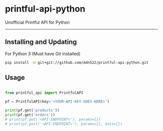# printful-api-python
Unofficial Printful API for Python

---

## Installing and Updating
For Python 3 (Must have Git installed)
```bash
pip install -U git+git://github.com/mdn522/printful-api-python.git
```


## Usage


```python

from printful_api import PrintfulAPI

pf = PrintfulAPI(key='<YOUR-API-KEY-GOES-HERE>')

print(pf.get('products'))
print(pf.get('orders'))
# print(pf.get('<API-ENDPOINT>'), params={})
# print(pf.post('<API-ENDPOINT>'), params={}, data={})

```